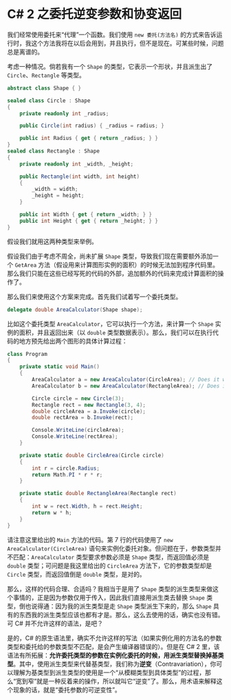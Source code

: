 # C# 2 之委托逆变参数和协变返回

我们经常使用委托来“代理”一个函数。我们使用 `new 委托(方法名)` 的方式来告诉运行时，我这个方法我将在以后会用到，并且执行，但不是现在。可某些时候，问题总是离谱的。

考虑一种情况。倘若我有一个 `Shape` 的类型，它表示一个形状，并且派生出了 `Circle`、`Rectangle` 等类型。

```csharp
abstract class Shape { }

sealed class Circle : Shape
{
    private readonly int _radius;

    public Circle(int radius) { _radius = radius; }

    public int Radius { get { return _radius; } }
}
sealed class Rectangle : Shape
{
    private readonly int _width, _height;

    public Rectangle(int width, int height)
    {
        _width = width;
        _height = height;
    }

    public int Width { get { return _width; } }
    public int Height { get { return _height; } }
}
```

假设我们就用这两种类型来举例。

假设我们由于考虑不周全，尚未扩展 `Shape` 类型，导致我们现在需要额外添加一个 `GetArea` 方法（假设用来计算图形实例的面积）的时候无法加到程序代码里。那么我们只能在这些已经写死的代码的外部，追加额外的代码来完成计算面积的操作了。

那么我们来使用这个方案来完成。首先我们试着写一个委托类型。

```csharp
delegate double AreaCalculator(Shape shape);
```

比如这个委托类型 `AreaCalculator`，它可以执行一个方法，来计算一个 `Shape` 实例的面积，并且返回出来（以 `double` 类型数据表示）。那么，我们可以在执行代码的地方预先给出两个图形的具体计算过程：

```csharp
class Program
{
    private static void Main()
    {
        AreaCalculator a = new AreaCalculator(CircleArea); // Does it work?
        AreaCalculator b = new AreaCalculator(RectangleArea); // Does it work too?

        Circle circle = new Circle(3);
        Rectangle rect = new Rectangle(3, 4);
        double circleArea = a.Invoke(circle);
        double rectArea = b.Invoke(rect);

        Console.WriteLine(circleArea);
        Console.WriteLine(rectArea);
    }

    private static double CircleArea(Circle circle)
    {
        int r = circle.Radius;
        return Math.PI * r * r;
    }

    private static double RectangleArea(Rectangle rect)
    {
        int w = rect.Width, h = rect.Height;
        return w * h;
    }
}
```

请注意这里给出的 `Main` 方法的代码。第 7 行的代码使用了 `new AreaCalculator(CircleArea)` 语句来实例化委托对象。但问题在于，参数类型并不匹配：`AreaCalculator` 类型要求参数必须是 `Shape` 类型，而返回值必须是 `double` 类型；可问题是我这里给出的 `CircleArea` 方法下，它的参数类型却是 `Circle` 类型，而返回值倒是 `double` 类型，是对的。

那么，这样的代码合理、合适吗？我相当于是用了 `Shape` 类型的派生类型来做这个事情的，正是因为参数仅用于传入，因此我们直接用派生类去替换 `Shape` 类型，倒也说得通：因为我的派生类型是走 `Shape` 类型派生下来的，那么 `Shape` 具有的东西我的派生类型应该也都有才是。那么，这么去使用的话，确实也没有错。可 C# 并不允许这样的语法，是吧？

是的，C# 的原生语法里，确实不允许这样的写法（如果实例化用的方法名的参数类型和委托给的参数类型不匹配，是会产生编译器错误的）。但是在 C# 2 里，该语法有所拓展：**允许委托类型的参数在实例化委托的时候，用派生类型替换掉基类型**。其中，使用派生类型来代替基类型，我们称为**逆变**（Contravariation），你可以理解为基类型到派生类型的使用是一个“从模糊类型到具体类型”的过程，那么“宽到窄”就是一种反着来的操作，所以就叫它“逆变”了。那么，用术语来解释这个现象的话，就是“委托参数的可逆变性”。
